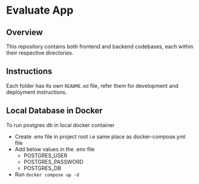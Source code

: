 # Evaluate App

## Overview
This repository contains both frontend and backend codebases, each within their respective directories. 

## Instructions
Each folder has its own `README.md` file, refer them for development and deployment instructions.

## Local Database in Docker
To run postgres db in local docker container
- Create .env file in project root i.e same place as docker-compose.yml file
- Add below values in the .env file
    - POSTGRES_USER
    - POSTGRES_PASSWORD
    - POSTGRES_DB
- Run `docker compose up -d`